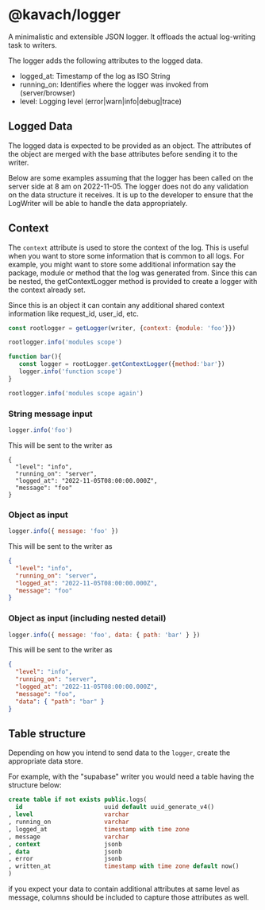 # @kavach/logger

A minimalistic and extensible JSON logger. It offloads the actual log-writing task to writers.

The logger adds the following attributes to the logged data.

- logged_at: Timestamp of the log as ISO String
- running_on: Identifies where the logger was invoked from (server/browser)
- level: Logging level (error|warn|info|debug|trace)

## Logged Data

The logged data is expected to be provided as an object. The attributes of the object are merged with the base attributes before sending it to the writer.

Below are some examples assuming that the logger has been called on the server side at 8 am on 2022-11-05. The logger does not do any validation on the data structure it receives. It is up to the developer to ensure that the LogWriter will be able to handle the data appropriately.

## Context

The `context` attribute is used to store the context of the log. This is useful when you want to store some information that is common to all logs. For example, you might want to store some additional information say the package, module or method that the log was generated from. Since this can be nested, the getContextLogger method is provided to create a logger with the context already set.

Since this is an object it can contain any additional shared context information like request_id, user_id, etc.

```js
const rootlogger = getLogger(writer, {context: {module: 'foo'}})

rootlogger.info('modules scope')

function bar(){
   const logger = rootLogger.getContextLogger({method:'bar'})
   logger.info('function scope')
}

rootlogger.info('modules scope again')
```

### String message input

```js
logger.info('foo')
```

This will be sent to the writer as

```jsonc
{
  "level": "info",
  "running_on": "server",
  "logged_at": "2022-11-05T08:00:00.000Z",
  "message": "foo"
}
```

### Object as input

```js
logger.info({ message: 'foo' })
```

This will be sent to the writer as

```json
{
  "level": "info",
  "running_on": "server",
  "logged_at": "2022-11-05T08:00:00.000Z",
  "message": "foo"
}
```

### Object as input (including nested detail)

```js
logger.info({ message: 'foo', data: { path: 'bar' } })
```

This will be sent to the writer as

```json
{
  "level": "info",
  "running_on": "server",
  "logged_at": "2022-11-05T08:00:00.000Z",
  "message": "foo",
  "data": { "path": "bar" }
}
```

## Table structure

Depending on how you intend to send data to the `logger`, create the appropriate data store.

For example, with the "supabase" writer you would need a table having the structure below:

```sql
create table if not exists public.logs(
  id                       uuid default uuid_generate_v4()
, level                    varchar
, running_on               varchar
, logged_at                timestamp with time zone
, message                  varchar
, context                  jsonb
, data                     jsonb
, error                    jsonb
, written_at               timestamp with time zone default now()
)
```

if you expect your data to contain additional attributes at same level as message, columns should be included to capture those attributes as well.

